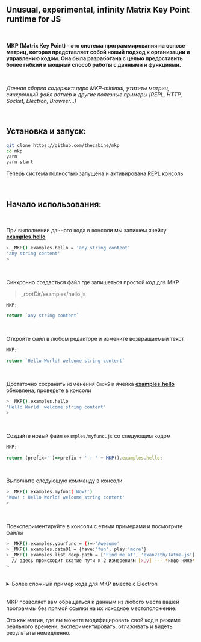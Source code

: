 ## Unusual, experimental, infinity Matrix Key Point runtime for JS

<br/>

**MKP (Matrix Key Point) - это система программирования на основе матриц, которая представляет собой новый подход к организации и управлению кодом. Она была разработана с целью предоставить более гибкий и мощный способ работы с данными и функциями.**

<br/>

*Данная сборка содержит: ядро MKP-minimal, утититы матриц, синхронный файл вотчер и другие полезные примеры (REPL, HTTP, Socket, Electron, Browser...)*

<br/>

## Установка и запуск:

```bash
git clone https://github.com/thecabine/mkp
cd mkp
yarn
yarn start
```

Теперь система полностью запущена и активирована REPL консоль

<br/>

## Начало использования:

<br/>

При выполнении данного кода в консоли мы запишем ячейку <u>**examples.hello**</u>


```bash
> _MKP().examples.hello = 'any string content'
'any string content'
>
```

<br/>

Синхронно создасться файл где запишеться простой код для MKP

 > __rootDir_/examples/hello.js

```js
MKP;

return `any string content`
```

<br/>

Откройте файл в любом редакторе и измените возвращаемый текст


```js
MKP;

return `Hello World! welcome string content`
```

<br/>

Достаточно сохранить изменения `Cmd+S` и ячейка <u><strong>examples.hello</strong></u> обновлена, проверьте в консоли

```bash
> _MKP().examples.hello
'Hello World! welcome string content'
>
```

<br/>

Создайте новый файл `examples/myfunc.js` со следующим кодом

```js
MKP;

return (prefix='')=>prefix + ' : ' + MKP().examples.hello;
```

<br/>

Выполните следующую комманду в консоли

```bash
> _MKP().examples.myfunc('Wow!')
'Wow! : Hello World! welcome string content'
>
```

<br/>

Поекспериментируйте в консоли с етими примерами и посмотрите файлы

```bash
> _MKP().examples.yourfunc = ()=>'Awesome'
> _MKP().examples.data01 = {have:'fun', play:'more'}
> _MKP().examples.list.deep.path = ['Find me at', 'exan2zth/1atma.js']
  // здесь происходит сжатие пути к 2 измерениям [x,y] --- *инфо ниже*
>
```
<br/>

<details>
  <summary>Более сложный пример кода для MKP вместе с Electron </summary>

  > требуеться запустить как `yarn start-electron`

<br/>
  
> myApp/examples/displ.js

<br/>

```js

MKP, P, log;


log.red(' Examples: displays ');

const dirname = process.cwd();

const {
  deps,
  portal: { sandbox },
} = MKP();

const electron = deps.require('electron');

const displays = electron.screen.getAllDisplays();
log.blue('Displays', displays);

const point = sandbox.data.disp00;
// displays.push({ ...displays[0], id: 99999 });
displays.map((display,i) => {
    Object.assign(point[i], display);
});

const res = electron.screen.getPrimaryDisplay();

log.blue('// \n', res);

return {
    sampleOutput: res
}
```

<br/>

Теперь в результате если в консоли запросить нужную нам МКП мы получим ответ

```bash
> _MKP().examples.displ
{
  sampleOutput: {
    id: 69734662,
    label: 'Built-in Retina Display',
    bounds: { x: 0, y: 0, width: 1792, height: 1120 },
    workArea: { x: 0, y: 25, width: 1792, height: 1095 },
    accelerometerSupport: 'unknown',
    monochrome: false,
    colorDepth: 30,
    colorSpace: '{primaries:BT709, transfer:SRGB_HDR, matrix:RGB, range:FULL}',
    depthPerComponent: 10,
    size: { width: 1792, height: 1120 },
    displayFrequency: 59,
    workAreaSize: { width: 1792, height: 1095 },
    scaleFactor: 2,
    rotation: 0,
    internal: true,
    touchSupport: 'unknown'
  }
}
>
```

<br/>

</details>

<br/>

MKP позволяет вам обращаться к данным из любого места вашей программы без прямой ссылки на их исходное местоположение.

Это как магия, где вы можете модифицировать свой код в режиме реального времени, экспериментировать, отлаживать и видеть результаты немедленно. 
